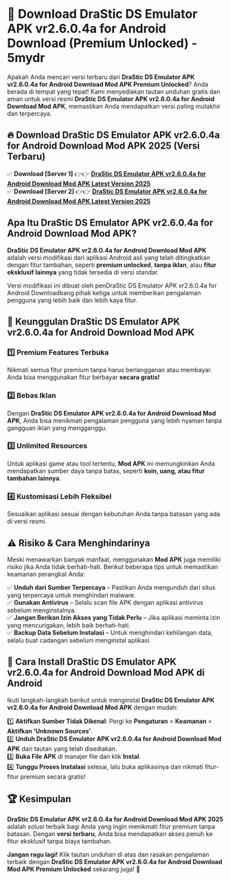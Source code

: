 # 🎯 Download DraStic DS Emulator APK vr2.6.0.4a for Android Download (Premium Unlocked) -  5mydr

Apakah Anda mencari versi terbaru dari **DraStic DS Emulator APK vr2.6.0.4a for Android Download Mod APK Premium Unlocked**? Anda berada di tempat yang tepat! Kami menyediakan tautan unduhan gratis dan aman untuk versi resmi **DraStic DS Emulator APK vr2.6.0.4a for Android Download Mod APK**, memastikan Anda mendapatkan versi paling mutakhir dan terpercaya.

## 🔥 Download DraStic DS Emulator APK vr2.6.0.4a for Android Download Mod APK 2025 (Versi Terbaru)

✅ **Download [Server 1]** 👉👉 [**DraStic DS Emulator APK vr2.6.0.4a for Android Download Mod APK Latest Version 2025**](https://momento.my/?title=DraStic_DS_Emulator_APK_vr2.6.0.4a_for_Android_Download)  
✅ **Download [Server 2]** 👉👉 [**DraStic DS Emulator APK vr2.6.0.4a for Android Download Mod APK Latest Version 2025**](https://momento.my/?title=DraStic_DS_Emulator_APK_vr2.6.0.4a_for_Android_Download)  

## Apa Itu DraStic DS Emulator APK vr2.6.0.4a for Android Download Mod APK?

**DraStic DS Emulator APK vr2.6.0.4a for Android Download Mod APK** adalah versi modifikasi dari aplikasi Android asli yang telah ditingkatkan dengan fitur tambahan, seperti **premium unlocked**, **tanpa iklan**, atau **fitur eksklusif lainnya** yang tidak tersedia di versi standar.

Versi modifikasi ini dibuat oleh penDraStic DS Emulator APK vr2.6.0.4a for Android Downloadbang pihak ketiga untuk memberikan pengalaman pengguna yang lebih baik dan lebih kaya fitur.

## 🎯 Keunggulan DraStic DS Emulator APK vr2.6.0.4a for Android Download Mod APK

### 1️⃣ Premium Features Terbuka
Nikmati semua fitur premium tanpa harus berlangganan atau membayar. Anda bisa menggunakan fitur berbayar **secara gratis!**

### 2️⃣ Bebas Iklan
Dengan **DraStic DS Emulator APK vr2.6.0.4a for Android Download Mod APK**, Anda bisa menikmati pengalaman pengguna yang lebih nyaman tanpa gangguan iklan yang mengganggu.

### 3️⃣ Unlimited Resources
Untuk aplikasi game atau tool tertentu, **Mod APK** ini memungkinkan Anda mendapatkan sumber daya tanpa batas, seperti **koin, uang, atau fitur tambahan lainnya**.

### 4️⃣ Kustomisasi Lebih Fleksibel
Sesuaikan aplikasi sesuai dengan kebutuhan Anda tanpa batasan yang ada di versi resmi.

## ⚠️ Risiko & Cara Menghindarinya

Meski menawarkan banyak manfaat, menggunakan **Mod APK** juga memiliki risiko jika Anda tidak berhati-hati. Berikut beberapa tips untuk memastikan keamanan perangkat Anda:

✅ **Unduh dari Sumber Terpercaya** – Pastikan Anda mengunduh dari situs yang terpercaya untuk menghindari malware.  
✅ **Gunakan Antivirus** – Selalu scan file APK dengan aplikasi antivirus sebelum menginstalnya.  
✅ **Jangan Berikan Izin Akses yang Tidak Perlu** – Jika aplikasi meminta izin yang mencurigakan, lebih baik berhati-hati.  
✅ **Backup Data Sebelum Instalasi** – Untuk menghindari kehilangan data, selalu buat cadangan sebelum menginstal aplikasi.

## 📌 Cara Install DraStic DS Emulator APK vr2.6.0.4a for Android Download Mod APK di Android

Ikuti langkah-langkah berikut untuk menginstal **DraStic DS Emulator APK vr2.6.0.4a for Android Download Mod APK** dengan mudah:

1️⃣ **Aktifkan Sumber Tidak Dikenal**: Pergi ke **Pengaturan** > **Keamanan** > **Aktifkan 'Unknown Sources'**.  
2️⃣ **Unduh DraStic DS Emulator APK vr2.6.0.4a for Android Download Mod APK** dari tautan yang telah disediakan.  
3️⃣ **Buka File APK** di manajer file dan klik **Instal**.  
4️⃣ **Tunggu Proses Instalasi** selesai, lalu buka aplikasinya dan nikmati fitur-fitur premium secara gratis!

## 🏆 Kesimpulan

**DraStic DS Emulator APK vr2.6.0.4a for Android Download Mod APK 2025** adalah solusi terbaik bagi Anda yang ingin menikmati fitur premium tanpa batasan. Dengan **versi terbaru**, Anda bisa mendapatkan akses penuh ke fitur eksklusif tanpa biaya tambahan.

**Jangan ragu lagi!** Klik tautan unduhan di atas dan rasakan pengalaman terbaik dengan **DraStic DS Emulator APK vr2.6.0.4a for Android Download Mod APK Premium Unlocked** sekarang juga! 🚀
